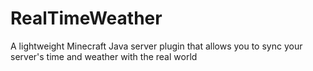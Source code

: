 # RealTimeWeather
A lightweight Minecraft Java server plugin that allows you to sync your server's time and weather with the real world